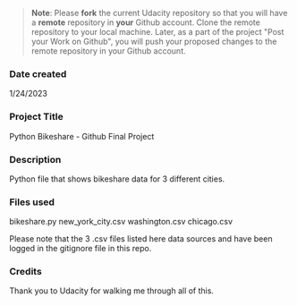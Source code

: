 >**Note**: Please **fork** the current Udacity repository so that you will have a **remote** repository in **your** Github account. Clone the remote repository to your local machine. Later, as a part of the project "Post your Work on Github", you will push your proposed changes to the remote repository in your Github account.

### Date created
1/24/2023

### Project Title
Python Bikeshare - Github Final Project

### Description
Python file that shows bikeshare data for 3 different cities.

### Files used
bikeshare.py
new_york_city.csv
washington.csv
chicago.csv

Please note that the 3 .csv files listed here data sources and have been logged in the gitignore file in this repo. 

### Credits
Thank you to Udacity for walking me through all of this. 

